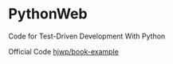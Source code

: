 # PythonWeb
Code for Test-Driven Development With Python

Official Code [hjwp/book-example](https://github.com/hjwp/book-example)
